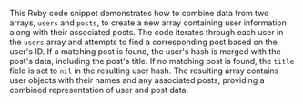 This Ruby code snippet demonstrates how to combine data from two arrays, `users` and `posts`, to create a new array containing user information along with their associated posts.  The code iterates through each user in the `users` array and attempts to find a corresponding post based on the user's ID.  If a matching post is found, the user's hash is merged with the post's data, including the post's title. If no matching post is found, the `title` field is set to `nil` in the resulting user hash.  The resulting array contains user objects with their names and any associated posts, providing a combined representation of user and post data.
